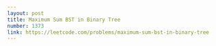 ```yaml
---
layout: post
title: Maximum Sum BST in Binary Tree
number: 1373
link: https://leetcode.com/problems/maximum-sum-bst-in-binary-tree
---
```

